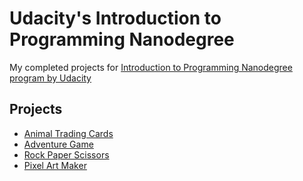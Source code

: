 # Udacity's Introduction to Programming Nanodegree
My completed projects for [Introduction to Programming Nanodegree program by Udacity](https://www.udacity.com/course/intro-to-programming-nanodegree--nd000)

## Projects

- [Animal Trading Cards](Animal-trading-cards/)
- [Adventure Game](Adventure-game/)
- [Rock Paper Scissors](Rock-paper-scissors/)
- [Pixel Art Maker](Pixel-art-maker/)